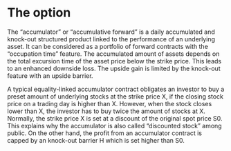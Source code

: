 # The option
The “accumulator” or “accumulative forward” is a daily accumulated and knock-out structured
product linked to the performance of an underlying asset. It can be considered as a portfolio
of forward contracts with the “occupation time” feature. The accumulated amount of assets
depends on the total excursion time of the asset price below the strike price. This leads to an
enhanced downside loss. The upside gain is limited by the knock-out feature with an upside
barrier.

A typical equality-linked accumulator contract obligates an investor to buy a preset amount
of underlying stocks at the strike price X, if the closing stock price on a trading day is higher
than X. However, when the stock closes lower than X, the investor has to buy twice the
amount of stocks at X. Normally, the strike price X is set at a discount of the original spot
price S0. This explains why the accumulator is also called “discounted stock” among public.
On the other hand, the profit from an accumulator contract is capped by an knock-out barrier
H which is set higher than S0.

